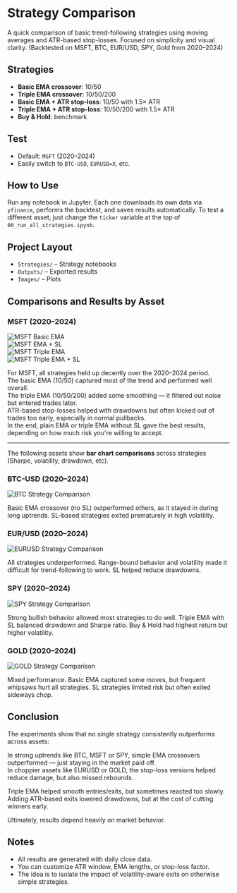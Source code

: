 # Strategy Comparison

A quick comparison of basic trend-following strategies using moving averages and ATR-based stop-losses. Focused on simplicity and visual clarity.
(Backtested on MSFT, BTC, EUR/USD, SPY, Gold from 2020–2024)

## Strategies

- **Basic EMA crossover**: 10/50
- **Triple EMA crossover**: 10/50/200
- **Basic EMA + ATR stop-loss**: 10/50 with 1.5× ATR
- **Triple EMA + ATR stop-loss**: 10/50/200 with 1.5× ATR
- **Buy & Hold**: benchmark

## Test

- Default: `MSFT` (2020–2024)
- Easily switch to `BTC-USD`, `EURUSD=X`, etc.

## How to Use

Run any notebook in Jupyter. Each one downloads its own data via `yfinance`, performs the backtest, and saves results automatically.
To test a different asset, just change the `ticker` variable at the top of `00_run_all_strategies.ipynb`.

## Project Layout

- `Strategies/` – Strategy notebooks
- `Outputs/` – Exported results
- `Images/` – Plots


## Comparisons and Results by Asset

### MSFT (2020–2024)

![MSFT Basic EMA](Images/msft_ema_strategy.png)  
![MSFT EMA + SL](Images/msft_ema_atr_sl_strategy.png)  
![MSFT Triple EMA](Images/msft_triple_ema_strategy.png)  
![MSFT Triple EMA + SL](Images/msft_triple_ema_atr_sl_strategy.png)

For MSFT, all strategies held up decently over the 2020–2024 period.  
The basic EMA (10/50) captured most of the trend and performed well overall.  
The triple EMA (10/50/200) added some smoothing — it filtered out noise but entered trades later.  
ATR-based stop-losses helped with drawdowns but often kicked out of trades too early, especially in normal pullbacks.  
In the end, plain EMA or triple EMA without SL gave the best results, depending on how much risk you're willing to accept.

---

The following assets show **bar chart comparisons** across strategies (Sharpe, volatility, drawdown, etc).

### BTC-USD (2020–2024)

![BTC Strategy Comparison](Images/BTC-USD_strategy_comparison_metrics.png)

Basic EMA crossover (no SL) outperformed others, as it stayed in during long uptrends. SL-based strategies exited prematurely in high volatility.



### EUR/USD (2020–2024)

![EURUSD Strategy Comparison](Images/EURUSD=X_strategy_comparison_metrics.png)

All strategies underperformed. Range-bound behavior and volatility made it difficult for trend-following to work. SL helped reduce drawdowns.



### SPY (2020–2024)

![SPY Strategy Comparison](Images/SPY_strategy_comparison_metrics.png)

Strong bullish behavior allowed most strategies to do well. Triple EMA with SL balanced drawdown and Sharpe ratio. Buy & Hold had highest return but higher volatility.



### GOLD (2020–2024)

![GOLD Strategy Comparison](Images/GLD_strategy_comparison_metrics.png)

Mixed performance. Basic EMA captured some moves, but frequent whipsaws hurt all strategies. SL strategies limited risk but often exited sideways chop.



## Conclusion

The experiments show that no single strategy consistently outperforms across assets:

In strong uptrends like BTC, MSFT or SPY, simple EMA crossovers outperformed — just staying in the market paid off.  
In choppier assets like EURUSD or GOLD, the stop-loss versions helped reduce damage, but also missed rebounds.

Triple EMA helped smooth entries/exits, but sometimes reacted too slowly.  
Adding ATR-based exits lowered drawdowns, but at the cost of cutting winners early.

Ultimately, results depend heavily on market behavior.

## Notes

- All results are generated with daily close data.
- You can customize ATR window, EMA lengths, or stop-loss factor.
- The idea is to isolate the impact of volatility-aware exits on otherwise simple strategies.
